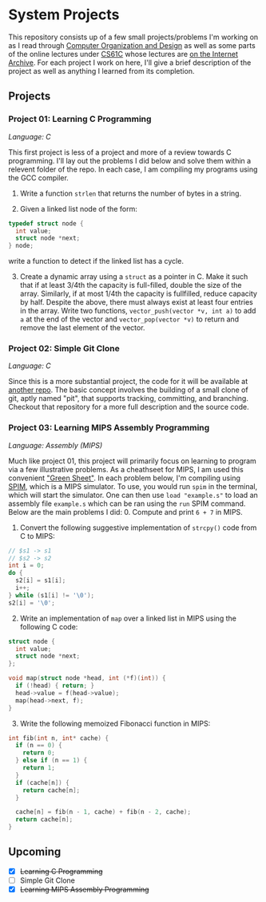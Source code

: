 # System Projects
This repository consists up of a few small projects/problems I'm working on as I read through [Computer Organization and Design](https://www.amazon.com/Computer-Organization-Design-Fifth-Architecture/dp/0124077269) as well as some parts of the online lectures under 
[CS61C](https://inst.eecs.berkeley.edu//~cs61c/sp15/) whose lectures are [on the Internet Archive](https://archive.org/details/ucberkeley-webcast-PL-XXv-cvA_iCl2-D-FS5mk0jFF6cYSJs_?tab=collection). For each project I work on here, I'll give a brief description of the project as well as anything I learned from its completion.

## Projects

### Project 01: Learning C Programming
*Language: C*

This first project is less of a project and more of a review towards C programming. I'll lay out the problems I did below and solve them within a relevent folder of the repo. In each case, I am compiling my programs using the GCC compiler.

1. Write a function `strlen` that returns the number of bytes in a string.

2. Given a linked list node of the form:
```c
typedef struct node {
  int value;
  struct node *next;
} node;
```
write a function to detect if the linked list has a cycle.

3. Create a dynamic array using a `struct` as a pointer in C. Make it such that if at least 3/4th the capacity is full-filled, double the size of the array. Similarly, if at most 1/4th the capacity is fullfilled, reduce capacity by half. Despite the above, there must always exist at least four entries in the array. Write two functions, `vector_push(vector *v, int a)` to add `a` at the end of the vector and `vector_pop(vector *v)` to return and remove the last element of the vector.

### Project 02: Simple Git Clone
*Language: C*

Since this is a more substantial project, the code for it will be available at [another repo](https://github.com/ThomasSpradling/git-clone). The basic concept involves the building of a small clone of git, aptly named "pit", that supports tracking, committing, and branching. Checkout that repository for a more full description and the source code.

### Project 03: Learning MIPS Assembly Programming
*Language: Assembly (MIPS)*

Much like project 01, this project will primarily focus on learning to program via a few illustrative problems. As a cheathseet for MIPS, I am used this convenient ["Green Sheet"](https://inst.eecs.berkeley.edu//~cs61c/resources/MIPS_Green_Sheet.pdf). In each problem below, I'm compiling using [SPIM](https://formulae.brew.sh/formula/spim), which is a MIPS simulator. To use, you would run `spim` in the terminal, which will start the simulator. One can then use `load "example.s"` to load an assembly file `example.s` which can be ran using the `run` SPIM command. Below are the main problems I did:
0. Compute and print `6 + 7` in MIPS.

1. Convert the following suggestive implementation of `strcpy()` code from C to MIPS:
```c
// $s1 -> s1
// $s2 -> s2
int i = 0;
do {
  s2[i] = s1[i];
  i++;
} while (s1[i] != '\0');
s2[i] = '\0';
```

2. Write an implementation of `map` over a linked list in MIPS using the following C code:
```c
struct node {
  int value;
  struct node *next;
};

void map(struct node *head, int (*f)(int)) {
  if (!head) { return; }
  head->value = f(head->value);
  map(head->next, f);
}
```

3. Write the following memoized Fibonacci function in MIPS:
```c
int fib(int n, int* cache) {
  if (n == 0) {
    return 0;
  } else if (n == 1) {
    return 1;
  }
  if (cache[n]) {
    return cache[n];
  }

  cache[n] = fib(n - 1, cache) + fib(n - 2, cache);
  return cache[n];
}
```

## Upcoming
- [x] ~~Learning C Programming~~
- [ ] Simple Git Clone
- [x] ~~Learning MIPS Assembly Programming~~
